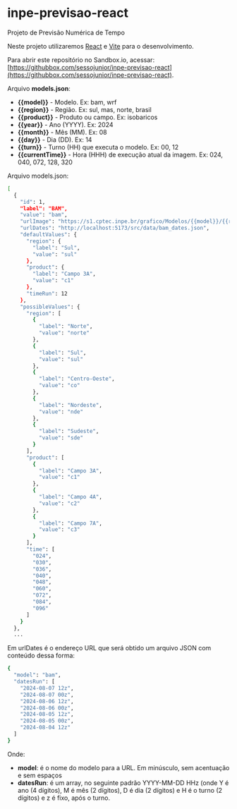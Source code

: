 # inpe-previsao-react

Projeto de Previsão Numérica de Tempo

Neste projeto utilizaremos [React](https://react.dev/) e [Vite](https://vitejs.dev/) para o desenvolvimento.

Para abrir este repositório no Sandbox.io, acessar: [https://githubbox.com/sessojunior/inpe-previsao-react](https://githubbox.com/sessojunior/inpe-previsao-react).

Arquivo **models.json**:

- **{{model}}** - Modelo. Ex: bam, wrf
- **{{region}}** - Região. Ex: sul, mas, norte, brasil
- **{{product}}** - Produto ou campo. Ex: isobaricos
- **{{year}}** - Ano (YYYY). Ex: 2024
- **{{month}}** - Mês (MM). Ex: 08
- **{{day}}** - Dia (DD). Ex: 14
- **{{turn}}** - Turno (HH) que executa o modelo. Ex: 00, 12
- **{{currentTime}}** - Hora (HHH) de execução atual da imagem. Ex: 024, 040, 072, 128, 320

Arquivo models.json:

```bash
[
  {
    "id": 1,
    "label": "BAM",
    "value": "bam",
    "urlImage": "https://s1.cptec.inpe.br/grafico/Modelos/{{model}}/{{region}}/{{product}}/{{year}}/{{month}}/{{day}}/{{turn}}/modelo_{{currentTime}}h_glo_{{year}}{{month}}{{day}}{{turn}}Z.png",
    "urlDates": "http://localhost:5173/src/data/bam_dates.json",
    "defaultValues": {
      "region": {
        "label": "Sul",
        "value": "sul"
      },
      "product": {
        "label": "Campo 3A",
        "value": "c1"
      },
      "timeRun": 12
    },
    "possibleValues": {
      "region": [
        {
          "label": "Norte",
          "value": "norte"
        },
        {
          "label": "Sul",
          "value": "sul"
        },
        {
          "label": "Centro-Oeste",
          "value": "co"
        },
        {
          "label": "Nordeste",
          "value": "nde"
        },
        {
          "label": "Sudeste",
          "value": "sde"
        }
      ],
      "product": [
        {
          "label": "Campo 3A",
          "value": "c1"
        },
        {
          "label": "Campo 4A",
          "value": "c2"
        },
        {
          "label": "Campo 7A",
          "value": "c3"
        }
      ],
      "time": [
        "024",
        "030",
        "036",
        "040",
        "048",
        "060",
        "072",
        "084",
        "096"
      ]
    }
  },
  ...
```

Em urlDates é o endereço URL que será obtido um arquivo JSON com conteúdo dessa forma:

```bash
{
  "model": "bam",
  "datesRun": [
    "2024-08-07 12z",
    "2024-08-07 00z",
    "2024-08-06 12z",
    "2024-08-06 00z",
    "2024-08-05 12z",
    "2024-08-05 00z",
    "2024-08-04 12z"
  ]
}
```

Onde:

- **model**: é o nome do modelo para a URL. Em minúsculo, sem acentuação e sem espaços
- **datesRun**: é um array, no seguinte padrão YYYY-MM-DD HHz (onde Y é ano (4 dígitos), M é mês (2 dígitos), D é dia (2 dígitos) e H é o turno (2 dígitos) e z é fixo, após o turno.
